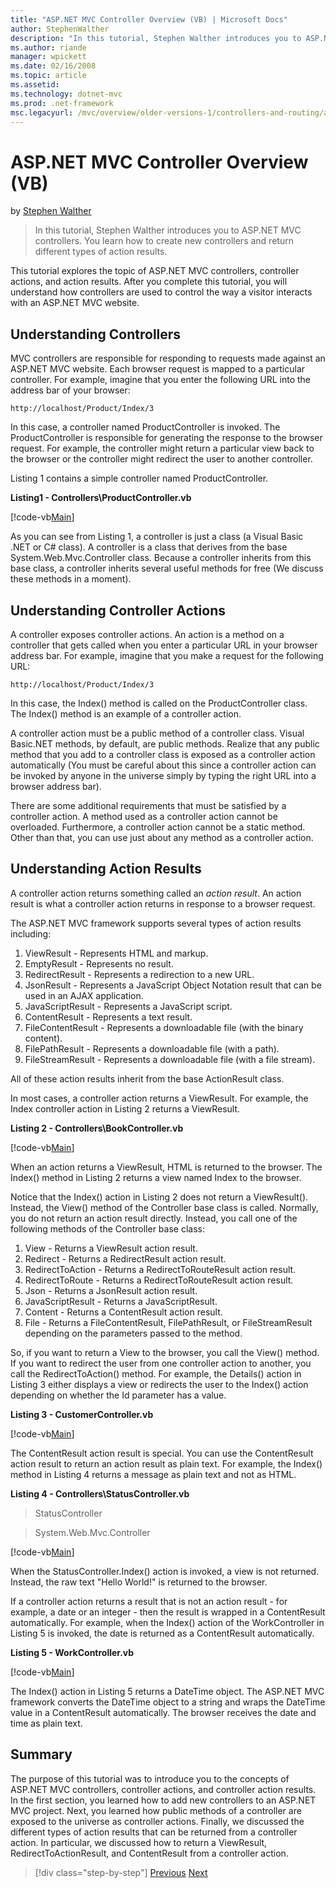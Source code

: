```yaml
---
title: "ASP.NET MVC Controller Overview (VB) | Microsoft Docs"
author: StephenWalther
description: "In this tutorial, Stephen Walther introduces you to ASP.NET MVC controllers. You learn how to create new controllers and return different types of action res..."
ms.author: riande
manager: wpickett
ms.date: 02/16/2008
ms.topic: article
ms.assetid: 
ms.technology: dotnet-mvc
ms.prod: .net-framework
msc.legacyurl: /mvc/overview/older-versions-1/controllers-and-routing/asp-net-mvc-controller-overview-vb
---
```

ASP.NET MVC Controller Overview (VB)
====================
by [Stephen Walther](https://github.com/StephenWalther)

> In this tutorial, Stephen Walther introduces you to ASP.NET MVC controllers. You learn how to create new controllers and return different types of action results.


This tutorial explores the topic of ASP.NET MVC controllers, controller actions, and action results. After you complete this tutorial, you will understand how controllers are used to control the way a visitor interacts with an ASP.NET MVC website.

## Understanding Controllers

MVC controllers are responsible for responding to requests made against an ASP.NET MVC website. Each browser request is mapped to a particular controller. For example, imagine that you enter the following URL into the address bar of your browser:

`http://localhost/Product/Index/3`

In this case, a controller named ProductController is invoked. The ProductController is responsible for generating the response to the browser request. For example, the controller might return a particular view back to the browser or the controller might redirect the user to another controller.

Listing 1 contains a simple controller named ProductController.

**Listing1 - Controllers\ProductController.vb**

[!code-vb[Main](asp-net-mvc-controller-overview-vb/samples/sample1.vb)]

As you can see from Listing 1, a controller is just a class (a Visual Basic .NET or C# class). A controller is a class that derives from the base System.Web.Mvc.Controller class. Because a controller inherits from this base class, a controller inherits several useful methods for free (We discuss these methods in a moment).

## Understanding Controller Actions

A controller exposes controller actions. An action is a method on a controller that gets called when you enter a particular URL in your browser address bar. For example, imagine that you make a request for the following URL:

`http://localhost/Product/Index/3`

In this case, the Index() method is called on the ProductController class. The Index() method is an example of a controller action.

A controller action must be a public method of a controller class. Visual Basic.NET methods, by default, are public methods. Realize that any public method that you add to a controller class is exposed as a controller action automatically (You must be careful about this since a controller action can be invoked by anyone in the universe simply by typing the right URL into a browser address bar).

There are some additional requirements that must be satisfied by a controller action. A method used as a controller action cannot be overloaded. Furthermore, a controller action cannot be a static method. Other than that, you can use just about any method as a controller action.

## Understanding Action Results

A controller action returns something called an *action result*. An action result is what a controller action returns in response to a browser request.

The ASP.NET MVC framework supports several types of action results including:

1. ViewResult - Represents HTML and markup.
2. EmptyResult - Represents no result.
3. RedirectResult - Represents a redirection to a new URL.
4. JsonResult - Represents a JavaScript Object Notation result that can be used in an AJAX application.
5. JavaScriptResult - Represents a JavaScript script.
6. ContentResult - Represents a text result.
7. FileContentResult - Represents a downloadable file (with the binary content).
8. FilePathResult - Represents a downloadable file (with a path).
9. FileStreamResult - Represents a downloadable file (with a file stream).

All of these action results inherit from the base ActionResult class.

In most cases, a controller action returns a ViewResult. For example, the Index controller action in Listing 2 returns a ViewResult.

**Listing 2 - Controllers\BookController.vb**

[!code-vb[Main](asp-net-mvc-controller-overview-vb/samples/sample2.vb)]

When an action returns a ViewResult, HTML is returned to the browser. The Index() method in Listing 2 returns a view named Index to the browser.

Notice that the Index() action in Listing 2 does not return a ViewResult(). Instead, the View() method of the Controller base class is called. Normally, you do not return an action result directly. Instead, you call one of the following methods of the Controller base class:

1. View - Returns a ViewResult action result.
2. Redirect - Returns a RedirectResult action result.
3. RedirectToAction - Returns a RedirectToRouteResult action result.
4. RedirectToRoute - Returns a RedirectToRouteResult action result.
5. Json - Returns a JsonResult action result.
6. JavaScriptResult - Returns a JavaScriptResult.
7. Content - Returns a ContentResult action result.
8. File - Returns a FileContentResult, FilePathResult, or FileStreamResult depending on the parameters passed to the method.

So, if you want to return a View to the browser, you call the View() method. If you want to redirect the user from one controller action to another, you call the RedirectToAction() method. For example, the Details() action in Listing 3 either displays a view or redirects the user to the Index() action depending on whether the Id parameter has a value.

**Listing 3 - CustomerController.vb**

[!code-vb[Main](asp-net-mvc-controller-overview-vb/samples/sample3.vb)]

The ContentResult action result is special. You can use the ContentResult action result to return an action result as plain text. For example, the Index() method in Listing 4 returns a message as plain text and not as HTML.

**Listing 4 - Controllers\StatusController.vb**

> StatusController


> System.Web.Mvc.Controller


[!code-vb[Main](asp-net-mvc-controller-overview-vb/samples/sample4.vb)]

When the StatusController.Index() action is invoked, a view is not returned. Instead, the raw text "Hello World!" is returned to the browser.

If a controller action returns a result that is not an action result - for example, a date or an integer - then the result is wrapped in a ContentResult automatically. For example, when the Index() action of the WorkController in Listing 5 is invoked, the date is returned as a ContentResult automatically.

**Listing 5 - WorkController.vb**

[!code-vb[Main](asp-net-mvc-controller-overview-vb/samples/sample5.vb)]

The Index() action in Listing 5 returns a DateTime object. The ASP.NET MVC framework converts the DateTime object to a string and wraps the DateTime value in a ContentResult automatically. The browser receives the date and time as plain text.

## Summary

The purpose of this tutorial was to introduce you to the concepts of ASP.NET MVC controllers, controller actions, and controller action results. In the first section, you learned how to add new controllers to an ASP.NET MVC project. Next, you learned how public methods of a controller are exposed to the universe as controller actions. Finally, we discussed the different types of action results that can be returned from a controller action. In particular, we discussed how to return a ViewResult, RedirectToActionResult, and ContentResult from a controller action.

>[!div class="step-by-step"]
[Previous](creating-a-custom-route-constraint-cs.md)
[Next](creating-custom-routes-vb.md)